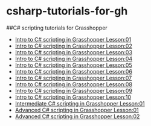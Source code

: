 csharp-tutorials-for-gh
=======================

##C# scripting tutorials for Grasshopper

* [Intro to C# scripting in Grasshopper Lesson:01](http://designalyze.com/GH_Scripting_Intro_Part_01)
* [Intro to C# scripting in Grasshopper Lesson:02](http://designalyze.com/GH_Scripting_Intro_Part_02)
* [Intro to C# scripting in Grasshopper Lesson:03](http://designalyze.com/GH_Scripting_Intro_Part_03)
* [Intro to C# scripting in Grasshopper Lesson:04](http://designalyze.com/GH_Scripting_Intro_Part_04)
* [Intro to C# scripting in Grasshopper Lesson:05](http://designalyze.com/GH_Scripting_Intro_Part_05)
* [Intro to C# scripting in Grasshopper Lesson:06](http://designalyze.com/GH_Scripting_Intro_Part_06)
* [Intro to C# scripting in Grasshopper Lesson:07](http://designalyze.com/GH_Scripting_Intro_Part_07)
* [Intro to C# scripting in Grasshopper Lesson:08](http://designalyze.com/GH_Scripting_Intro_Part_08)
* [Intro to C# scripting in Grasshopper Lesson:09](http://designalyze.com/GH_Scripting_Intro_Part_09)
* [Intro to C# scripting in Grasshopper Lesson:10](http://designalyze.com/GH_Scripting_Intro_Part_10)
* [Intermediate C# scripting in Grasshopper Lesson:01](http://www.designalyze.com/intermediate-scripting-01-inch-precision)
* [Advanced C# scripting in Grasshopper Lesson:01](http://www.designalyze.com/advanced-scripting-01-branching)
* [Advanced C# scripting in Grasshopper Lesson:02](http://www.designalyze.com/advanced-scripting-02-kochsnowflake)
